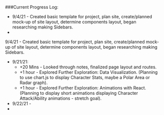 ###Current Progress Log:
* 9/4/21 - Created basic template for project, plan site, create/planned mock-up of site layout, determine components layout, began researching making Sidebars.
* 
9/4/21 - Created basic template for project, plan site, create/planned mock-up of site layout, determine components layout, began researching making Sidebars.
* 9/21/21: 
  * +20 Mins - Looked through notes, finalized page layout and routes.
  * +1 hour - Explored Further Exploration: Data Visualization. (Planning to use chart.js to display Character Stats, maybe a Polar Area or Radar graph).
  * +1 hour - Explored Further Exploration: Animations with React. (Planning to display short animations displaying Character Attack/Ability animations - stretch goal).
* 9/22/21 -
* 
 